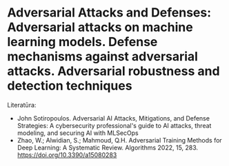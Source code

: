 # Adversarial Attacks and Defenses: Adversarial attacks on machine learning models. Defense mechanisms against adversarial attacks. Adversarial robustness and detection techniques

Literatūra:
* 	John Sotiropoulos. Adversarial AI Attacks, Mitigations, and Defense Strategies: A cybersecurity professional's guide to AI attacks, threat modeling, and securing AI with MLSecOps
* 	Zhao, W.; Alwidian, S.; Mahmoud, Q.H. Adversarial Training Methods for Deep Learning: A Systematic Review. Algorithms 2022, 15, 283. https://doi.org/10.3390/a15080283
